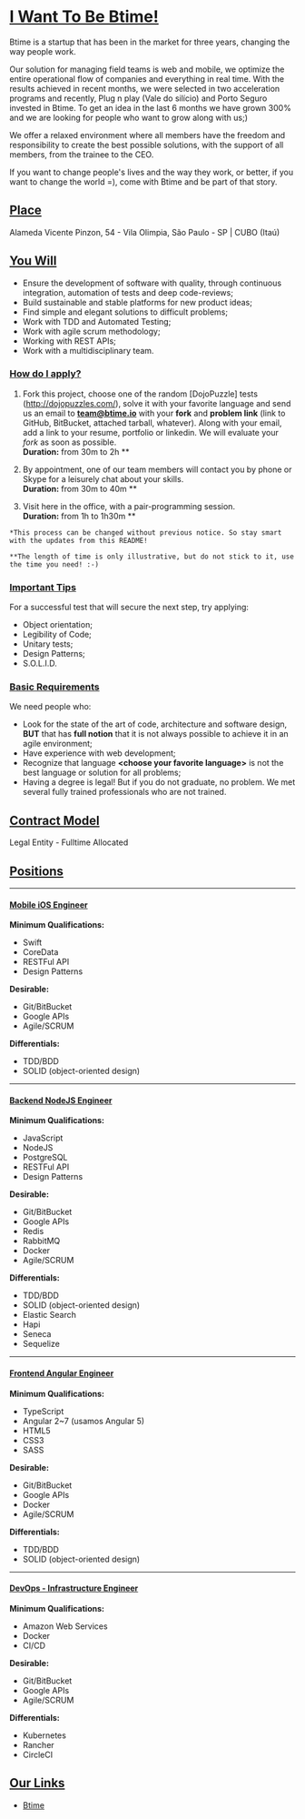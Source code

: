 # [I Want To Be Btime!](id:Title)

Btime is a startup that has been in the market for three years, changing the way people work.

Our solution for managing field teams is web and mobile, we optimize the entire operational flow of companies and everything in real time. With the results achieved in recent months, we were selected in two acceleration programs and recently, Plug n play (Vale do silício) and Porto Seguro invested in Btime. To get an idea in the last 6 months we have grown 300% and we are looking for people who want to grow along with us;)

We offer a relaxed environment where all members have the freedom and responsibility to create the best possible solutions, with the support of all members, from the trainee to the CEO.

If you want to change people's lives and the way they work, or better, if you want to change the world =), come with Btime and be part of that story.

## [Place](id:Place)

Alameda Vicente Pinzon, 54 - Vila Olimpia, São Paulo - SP | CUBO (Itaú)

## [You Will](id:YouWill)

- Ensure the development of software with quality, through continuous integration, automation of tests and deep code-reviews;
- Build sustainable and stable platforms for new product ideas;
- Find simple and elegant solutions to difficult problems;
- Work with TDD and Automated Testing;
- Work with agile scrum methodology;
- Working with REST APIs;
- Work with a multidisciplinary team.

### [How do I apply?](id:HowDoIApply)
1. Fork this project, choose one of the random [DojoPuzzle] tests (http://dojopuzzles.com/), solve it with your favorite language and send us an email to **team@btime.io** with your **fork** and **problem link** (link to GitHub, BitBucket, attached tarball, whatever). Along with your email, add a link to your resume, portfolio or linkedin. We will evaluate your *fork* as soon as possible. <br />
**Duration:** from 30m to 2h **

2. By appointment, one of our team members will contact you by phone or Skype for a leisurely chat about your skills. <br />
**Duration:** from 30m to 40m **

3. Visit here in the office, with a pair-programming session. <br />
**Duration:** from 1h to 1h30m **

`*This process can be changed without previous notice. So stay smart with the updates from this README!`

`**The length of time is only illustrative, but do not stick to it, use the time you need! :-)`

### [Important Tips](id:ImportantTips)
For a successful test that will secure the next step, try applying:

* Object orientation;
* Legibility of Code;
* Unitary tests;
* Design Patterns;
* S.O.L.I.D.

### [Basic Requirements](id:BasicRequirements)
We need people who:

* Look for the state of the art of code, architecture and software design, **BUT** that has **full notion** that it is not always possible to achieve it in an agile environment;
* Have experience with web development;
* Recognize that language **&lt;choose your favorite language&gt;** is not the best language or solution for all problems;
* Having a degree is legal! But if you do not graduate, no problem. We met several fully trained professionals who are not trained.

## [Contract Model](id:ContractModel)

Legal Entity - Fulltime Allocated

## [Positions](id:Positions)
----
#### [Mobile iOS Engineer](id:MobileiOSPosition)
**Minimum Qualifications:**
- Swift
- CoreData
- RESTFul API
- Design Patterns

**Desirable:**
- Git/BitBucket
- Google APIs
- Agile/SCRUM

**Differentials:**
- TDD/BDD
- SOLID (object-oriented design)
----
#### [Backend NodeJS Engineer](id:BackendPosition)
**Minimum Qualifications:**
- JavaScript
- NodeJS
- PostgreSQL
- RESTFul API
- Design Patterns

**Desirable:**
- Git/BitBucket
- Google APIs
- Redis
- RabbitMQ
- Docker
- Agile/SCRUM

**Differentials:**
- TDD/BDD
- SOLID (object-oriented design)
- Elastic Search
- Hapi
- Seneca
- Sequelize
----
#### [Frontend Angular Engineer](id:FrontendPosition)
**Minimum Qualifications:**
- TypeScript
- Angular 2~7 (usamos Angular 5)
- HTML5
- CSS3
- SASS

**Desirable:**
- Git/BitBucket
- Google APIs
- Docker
- Agile/SCRUM

**Differentials:**
- TDD/BDD
- SOLID (object-oriented design)
----
#### [DevOps - Infrastructure Engineer](id:DevOpsPosition)
**Minimum Qualifications:**
- Amazon Web Services
- Docker
- CI/CD

**Desirable:**
- Git/BitBucket
- Google APIs
- Agile/SCRUM

**Differentials:**
- Kubernetes
- Rancher
- CircleCI

## [Our Links](id:OurLinks)
* [Btime](https://btime.io)
